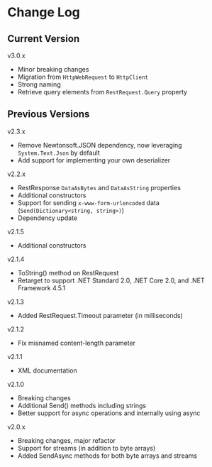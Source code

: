 # Change Log

## Current Version

v3.0.x

- Minor breaking changes
- Migration from ```HttpWebRequest``` to ```HttpClient```
- Strong naming
- Retrieve query elements from ```RestRequest.Query``` property

## Previous Versions

v2.3.x

- Remove Newtonsoft.JSON dependency, now leveraging ```System.Text.Json``` by default
- Add support for implementing your own deserializer

v2.2.x

- RestResponse ```DataAsBytes``` and ```DataAsString``` properties
- Additional constructors
- Support for sending ```x-www-form-urlencoded``` data (```Send(Dictionary<string, string>)```)
- Dependency update

v2.1.5

- Additional constructors

v2.1.4

- ToString() method on RestRequest
- Retarget to support .NET Standard 2.0, .NET Core 2.0, and .NET Framework 4.5.1

v2.1.3

- Added RestRequest.Timeout parameter (in milliseconds)

v2.1.2

- Fix misnamed content-length parameter

v2.1.1

- XML documentation

v2.1.0

- Breaking changes
- Additional Send() methods including strings
- Better support for async operations and internally using async

v2.0.x

- Breaking changes, major refactor
- Support for streams (in addition to byte arrays)
- Added SendAsync methods for both byte arrays and streams


